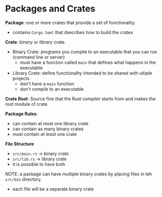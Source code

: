 # Packages and Crates

**Package**: one or more crates that provide a set of functionality.
- contains `Cargo.toml` that dsecribes how to build the crates

**Crate**: *binary* or *library* crate.
- Binary Crate: programs you compile to an executable that you can run (command line or server)
    - must have a function called `main` that defines what happens in the executable
- Library Crate: define functionality intended to be shared with ultiple projects
    - don't have a `main` function
    - don't compile to an executable

**Crate Root**: Source fine that the Rust compiler starts from and makes the root module of crate

**Package Rules**: 
- can contain at most one library crate
- can contain as many binary crates
- must contain *at least* one crate

**File Structure**
- `src/main.rs` -> binary crate
- `src/lib.rs` -> library crate
- it is possible to have both

NOTE: a package can have multiple binary crates by placing files in teh `src/bin` directory.
- each file will be a separate binary crate
